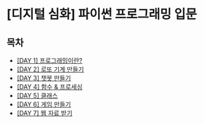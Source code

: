 # [디지털 심화] 파이썬 프로그래밍 입문

## 목차
- [[DAY 1] 프로그래밍이란?](day1.md)  
- [[DAY 2] 로또 기계 만들기](day2.md)  
- [[DAY 3] 챗봇 만들기](day3.md)  
- [[DAY 4] 함수 & 프로세싱](day4.md)  
- [[DAY 5] 클래스](day5.md)  
- [[DAY 6] 게임 만들기](day6.md)  
- [[DAY 7] 웹 자료 받기](day7.md)  
